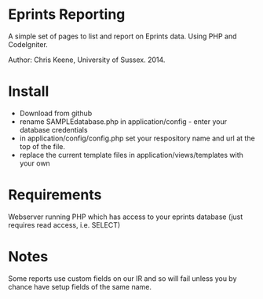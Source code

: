 Eprints Reporting
=================

A simple set of pages to list and report on Eprints data. Using PHP and CodeIgniter.

Author: Chris Keene, University of Sussex. 2014.

Install
=======
- Download from github
- rename SAMPLEdatabase.php in application/config - enter your database credentials
- in application/config/config.php set your respository name and url at the top of the file.
- replace the current template files in application/views/templates with your own

Requirements
============
Webserver running PHP which has access to your eprints database (just requires read access, i.e. SELECT) 

Notes
=====
Some reports use custom fields on our IR and so will fail unless you by chance have setup fields of the same name.

